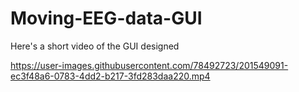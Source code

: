 # Moving-EEG-data-GUI

Here's a short video of the GUI designed


https://user-images.githubusercontent.com/78492723/201549091-ec3f48a6-0783-4dd2-b217-3fd283daa220.mp4

